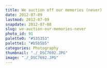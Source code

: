 ```yaml
---
title: We auction off our memories (never)
date: 2012-07-09
lastmod: 2012-07-09
snapdate: 2012-07-08
slug: we-auction-our-memories-never
photo_id: 91
palette0: "#535353"
palette1: "#b5b5b5"
categories: Photography
thumbnail: "./_DSC7692.JPG"
image: "./_DSC7692.JPG"
---
```

